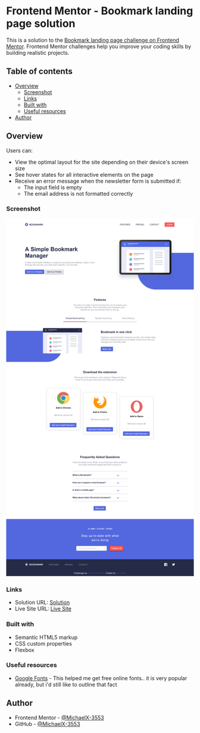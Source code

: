 # Frontend Mentor - Bookmark landing page solution

This is a solution to the [Bookmark landing page challenge on Frontend Mentor](https://www.frontendmentor.io/challenges/bookmark-landing-page-5d0b588a9edda32581d29158). Frontend Mentor challenges help you improve your coding skills by building realistic projects.

## Table of contents

- [Overview](#overview)
  - [Screenshot](#screenshot)
  - [Links](#links)
  - [Built with](#built-with)
  - [Useful resources](#useful-resources)
- [Author](#author)

## Overview

Users can:

- View the optimal layout for the site depending on their device's screen size
- See hover states for all interactive elements on the page
- Receive an error message when the newsletter form is submitted if:
  - The input field is empty
  - The email address is not formatted correctly

### Screenshot

![](./screenshot.jpg)

### Links

- Solution URL: [Solution](https://github.com/MichaelX-3553/Bookmark-MichaelX)
- Live Site URL: [Live Site](https://bookmark-michaelx.netlify.app)

### Built with

- Semantic HTML5 markup
- CSS custom properties
- Flexbox

### Useful resources

- [Google Fonts](https://www.fonts.google.com) - This helped me get free online fonts.. it is very popular already, but i'd still like to outline that fact

## Author

- Frontend Mentor - [@MichaelX-3553](https://www.frontendmentor.io/profile/MichaelX-3553)
- GitHub - [@MichaelX-3553](https://github.com/MichaelX-3553)
